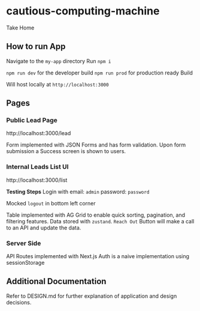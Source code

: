 # cautious-computing-machine

Take Home

## How to run App

Navigate to the `my-app` directory
Run `npm i`

`npm run dev` for the developer build
`npm run prod` for production ready Build

Will host locally at `http://localhost:3000`

## Pages

### Public Lead Page

http://localhost:3000/lead

Form implemented with JSON Forms and has form validation. Upon form submission a Success screen is shown to users.

### Internal Leads List UI

http://localhost:3000/list

**Testing Steps**
Login with
email: `admin`
password: `password`

Mocked `logout` in bottom left corner

Table implemented with AG Grid to enable quick sorting, pagination, and filtering features. Data stored with `zustand`. `Reach Out` Button will make a call to an API and update the data.

### Server Side

API Routes implemented with Next.js
Auth is a naive implementation using sessionStorage

## Additional Documentation

Refer to DESIGN.md for further explanation of application and design decisions.

